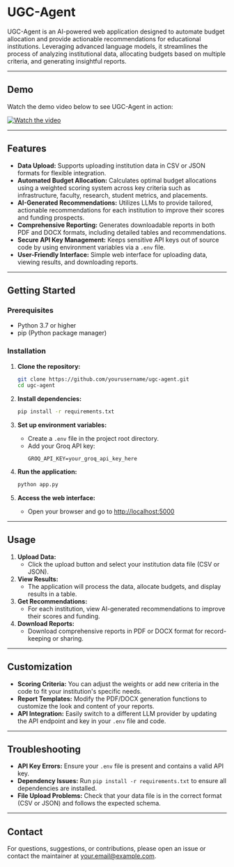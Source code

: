 # UGC-Agent

UGC-Agent is an AI-powered web application designed to automate budget allocation and provide actionable recommendations for educational institutions. Leveraging advanced language models, it streamlines the process of analyzing institutional data, allocating budgets based on multiple criteria, and generating insightful reports.

---

## Demo

Watch the demo video below to see UGC-Agent in action:

[![Watch the video](https://img.youtube.com/vi/IHPYVnp3aXg/hqdefault.jpg)](https://youtu.be/IHPYVnp3aXg)

---

## Features

- **Data Upload:** Supports uploading institution data in CSV or JSON formats for flexible integration.
- **Automated Budget Allocation:** Calculates optimal budget allocations using a weighted scoring system across key criteria such as infrastructure, faculty, research, student metrics, and placements.
- **AI-Generated Recommendations:** Utilizes LLMs to provide tailored, actionable recommendations for each institution to improve their scores and funding prospects.
- **Comprehensive Reporting:** Generates downloadable reports in both PDF and DOCX formats, including detailed tables and recommendations.
- **Secure API Key Management:** Keeps sensitive API keys out of source code by using environment variables via a `.env` file.
- **User-Friendly Interface:** Simple web interface for uploading data, viewing results, and downloading reports.

---

## Getting Started

### Prerequisites

- Python 3.7 or higher
- pip (Python package manager)

### Installation

1. **Clone the repository:**
    ```bash
    git clone https://github.com/yourusername/ugc-agent.git
    cd ugc-agent
    ```

2. **Install dependencies:**
    ```bash
    pip install -r requirements.txt
    ```

3. **Set up environment variables:**
    - Create a `.env` file in the project root directory.
    - Add your Groq API key:
      ```
      GROQ_API_KEY=your_groq_api_key_here
      ```

4. **Run the application:**
    ```bash
    python app.py
    ```

5. **Access the web interface:**
    - Open your browser and go to [http://localhost:5000](http://localhost:5000)

---

## Usage

1. **Upload Data:**
   - Click the upload button and select your institution data file (CSV or JSON).
2. **View Results:**
   - The application will process the data, allocate budgets, and display results in a table.
3. **Get Recommendations:**
   - For each institution, view AI-generated recommendations to improve their scores and funding.
4. **Download Reports:**
   - Download comprehensive reports in PDF or DOCX format for record-keeping or sharing.

---

## Customization

- **Scoring Criteria:** You can adjust the weights or add new criteria in the code to fit your institution's specific needs.
- **Report Templates:** Modify the PDF/DOCX generation functions to customize the look and content of your reports.
- **API Integration:** Easily switch to a different LLM provider by updating the API endpoint and key in your `.env` file and code.

---

## Troubleshooting

- **API Key Errors:** Ensure your `.env` file is present and contains a valid API key.
- **Dependency Issues:** Run `pip install -r requirements.txt` to ensure all dependencies are installed.
- **File Upload Problems:** Check that your data file is in the correct format (CSV or JSON) and follows the expected schema.

---


## Contact

For questions, suggestions, or contributions, please open an issue or contact the maintainer at [your.email@example.com](siddiquiarsalan22as@gmail.com).
